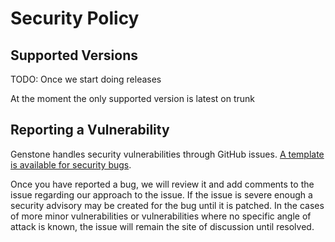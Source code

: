 # Security Policy

## Supported Versions

TODO: Once we start doing releases

At the moment the only supported version is latest on trunk

## Reporting a Vulnerability

Genstone handles security vulnerabilities through GitHub issues. [A template is available for security bugs](https://github.com/Th3T3chn0G1t/Genstone/issues/new?assignees=Th3T3chn0G1t&labels=bug%2C+security&template=security.md&title=%5BVULNERABILITY%5D).

Once you have reported a bug, we will review it and add comments to the issue regarding our approach to the issue. If the issue is severe enough a security advisory may be created for the bug until it is patched.
In the cases of more minor vulnerabilities or vulnerabilities where no specific angle of attack is known, the issue will remain the site of discussion until resolved.
